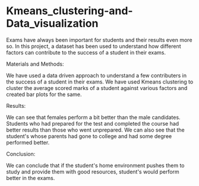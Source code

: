 # Kmeans_clustering-and-Data_visualization
Exams have always been important for students and their results even more so. In this project, a dataset has been used to understand how different factors can contribute to the success of a student in their exams.


Materials and Methods:


We have used a data driven approach to understand a few contributers in the success of a student in their exams. We have used Kmeans clustering to cluster the average scored marks of a student against various factors and created bar plots for the same.


Results:

We can see that females perform a bit better than the male candidates. Students who had prepared for the test and completed the course had better results than those who went unprepared. We can also see that the student's whose parents had gone to college and had some degree performed better.

Conclusion:

We can conclude that if the student's home environment pushes them to study and provide them with good resources, student's would perform better in the exams.
